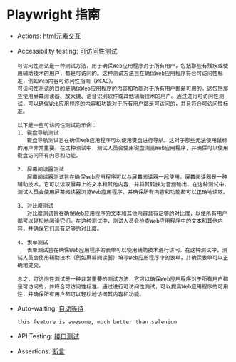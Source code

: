 # Playwright 指南
- Actions: [html元素交互](https://playwright.dev/java/docs/input)
- Accessibility testing: [可访问性测试](://playwright.httpsdev/java/docs/accessibility-testing)
    ```text
    可访问性测试是一种测试方法，用于确保Web应用程序对于所有用户，包括那些有残疾或使用辅助技术的用户，都是可访问的。这种测试方法旨在确保Web应用程序符合可访问性标准，例如Web内容可访问性指南（WCAG）。
    可访问性测试的目的是确保Web应用程序的内容和功能对于所有用户都是可用的。这包括那些使用屏幕阅读器、放大镜、语音识别软件或其他辅助技术的用户。通过进行可访问性测试，可以确保Web应用程序的内容和功能对于所有用户都是可访问的，并且符合可访问性标准。
        
    以下是一些可访问性测试的示例：
    1. 键盘导航测试
       键盘导航测试旨在确保Web应用程序可以使用键盘进行导航。这对于那些无法使用鼠标的用户非常重要。在这种测试中，测试人员会使用键盘浏览Web应用程序，并确保可以使用键盘访问所有内容和功能。
    
    2. 屏幕阅读器测试
       屏幕阅读器测试旨在确保Web应用程序可以与屏幕阅读器一起使用。屏幕阅读器是一种辅助技术，它可以读取屏幕上的文本和其他内容，并将其转换为音频输出。在这种测试中，测试人员会使用屏幕阅读器浏览Web应用程序，并确保所有内容和功能都可以正确地读取。
    
    3. 对比度测试
       对比度测试旨在确保Web应用程序的文本和其他内容具有足够的对比度，以便所有用户都可以轻松地阅读它们。在这种测试中，测试人员会检查Web应用程序中的文本和其他内容，并确保它们具有足够的对比度。
    
    4. 表单测试
       表单测试旨在确保Web应用程序的表单可以使用辅助技术进行访问。在这种测试中，测试人员会使用辅助技术（例如屏幕阅读器）填写Web应用程序中的表单，并确保表单可以正确地提交。
    
    总之，可访问性测试是一种非常重要的测试方法，它可以确保Web应用程序对于所有用户都是可访问的，并符合可访问性标准。通过进行可访问性测试，可以提高Web应用程序的可用性，并确保所有用户都可以轻松地访问其内容和功能。
    ```
  
- Auto-waiting: [自动等待](https://playwright.dev/java/docs/actionability)
  ```text
  this feature is awesome, much better than selenium
  ```
  
- API Testing: [接口测试](https://playwright.dev/java/docs/api-testing)
- Assertions: [断言](https://playwright.dev/java/docs/test-assertions)